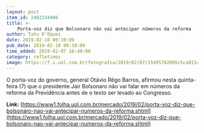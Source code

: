 ```yaml
---
layout: post
item_id: 2482234406
title: >-
    Porta-voz diz que Bolsonaro não vai antecipar números da reforma
author: Tatu D'Oquei
date: 2019-02-10 00:10:09
pub_date: 2019-02-10 00:10:09
time_added: 2019-02-07 18:49:00
category: refletimos
image: https://f.i.uol.com.br/fotografia/2019/02/07/15495762095c5ca811ec7f0_1549576209_3x2_rt.jpg
---
```


O porta-voz do governo, general Otávio Rêgo Barros, afirmou nesta quinta-feira (7) que o presidente Jair Bolsonaro não vai falar em números da reforma da Previdência antes de o texto ser levado ao Congresso.

**Link:** [https://www1.folha.uol.com.br/mercado/2019/02/porta-voz-diz-que-bolsonaro-nao-vai-antecipar-numeros-da-reforma.shtml](https://www1.folha.uol.com.br/mercado/2019/02/porta-voz-diz-que-bolsonaro-nao-vai-antecipar-numeros-da-reforma.shtml)

